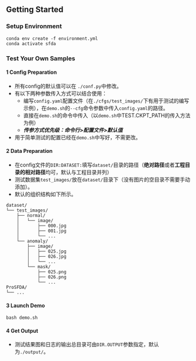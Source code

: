 ## Getting Started
### Setup Environment 
```
conda env create -f environment.yml
conda activate sfda
```
### Test Your Own Samples
#### 1 Config Preparation
- 所有config的默认值可以在 `./conf.py`中修改。
- 有以下两种参数传入方式可以结合使用：
  - 编写`config.yaml`配置文件（在`./cfgs/test_images/`下有用于测试的编写示例），在`demo.sh`的`--cfg`命令参数中传入`config.yaml`的路径。
  - 直接在`demo.sh`的命令中传入（以`demo.sh`中TEST.CKPT_PATH的传入方法为例）
  - ***传参方式优先级：命令行>配置文件>默认值***
- 用于简单测试的配置已经在`demo.sh`中写好，不需更改。
#### 2 Data Preparation
- 在config文件的`DIR:DATASET:`填写`dataset/`目录的路径（**绝对路径**或者**工程目录的相对路径**均可，默认与工程目录并列）
- 测试数据集`test_images/`放在`dataset/`目录下（没有图片的空目录不需要手动添加）。
- 默认的组织结构如下所示。

```
dataset/
└── test_images/
    ├── normal/
    │   └── image/
    │       ├── 000.jpg
    │       ├── 001.jpg
    │       └── ...
    └── anomaly/
        ├── image/
        │   ├── 025.jpg
        │   ├── 026.jpg
        │   └── ...
        └── mask/
            ├── 025.png
            ├── 026.png
            └── ...
ProSFDA/
└── ...
```
#### 3 Launch Demo
```
bash demo.sh
```

#### 4 Get Output
- 测试结果图和日志的输出总目录可由`DIR.OUTPUT`参数指定，默认为`./output/`。